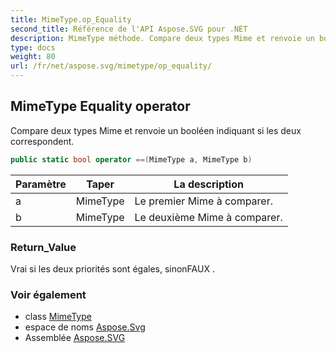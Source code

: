 ```yaml
---
title: MimeType.op_Equality
second_title: Référence de l'API Aspose.SVG pour .NET
description: MimeType méthode. Compare deux types Mime et renvoie un booléen indiquant si les deux correspondent.
type: docs
weight: 80
url: /fr/net/aspose.svg/mimetype/op_equality/
---
```

## MimeType Equality operator

Compare deux types Mime et renvoie un booléen indiquant si les deux correspondent.

```csharp
public static bool operator ==(MimeType a, MimeType b)
```

| Paramètre | Taper | La description |
| --- | --- | --- |
| a | MimeType | Le premier Mime à comparer. |
| b | MimeType | Le deuxième Mime à comparer. |

### Return_Value

Vrai si les deux priorités sont égales, sinonFAUX .

### Voir également

* class [MimeType](../)
* espace de noms [Aspose.Svg](../../mimetype/)
* Assemblée [Aspose.SVG](../../../)


